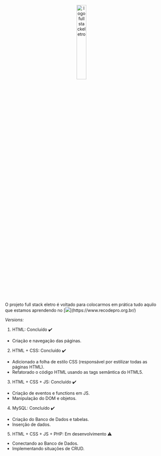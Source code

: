 <div align="center">
<img src="https://github.com/Re04nan/fullStackEletroRecodePro2020/blob/master/HTML+CSS+JS/imagens/logo.png?raw=true" 
alt="logo fullstackeletro" title="logo fullstackeletro" width="25%">
</div>
O projeto full stack eletro é voltado para colocarmos em prática tudo aquilo que estamos aprendendo no 
[<img src="https://img.shields.io/badge/-RECODE%20pro%202020-purple">](https://www.recodepro.org.br/)

*Versions:*
1. HTML: Concluído :heavy_check_mark:
  - Criação e navegação das páginas.
2. HTML + CSS: Concluído :heavy_check_mark:
  - Adicionado a folha de estilo CSS (responsável por estilizar todas as páginas HTML).
  - Refatorado o código HTML usando as tags semântica do HTML5.
3. HTML + CSS + JS: Concluído :heavy_check_mark:
  - Criação de eventos e functions em JS.
  - Manipulação do DOM e objetos.
4. MySQL: Concluído :heavy_check_mark:
  - Criação do Banco de Dados e tabelas.
  - Inserção de dados.
5. HTML + CSS + JS + PHP: Em desenvolvimento :warning:
  - Conectando ao Banco de Dados.
  - Implementando situações de CRUD.

  
<!-- 
# fullStackEletroRecodePro2020
Meu site utilizando HTML, CSS e JS com manipulação DOM.
<img src="https://img.shields.io/static/v1?label=react&message=framework&color=blue&style=for-the-badge&logo=REACT"/>
--->

